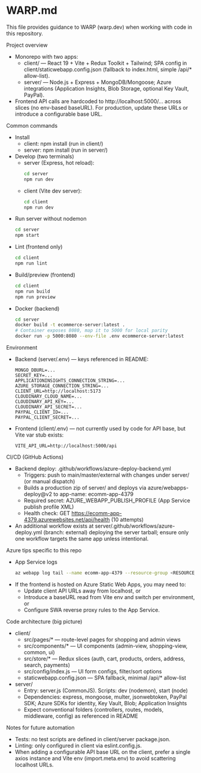 # WARP.md

This file provides guidance to WARP (warp.dev) when working with code in this repository.

Project overview
- Monorepo with two apps:
  - client/ — React 19 + Vite + Redux Toolkit + Tailwind; SPA config in client/staticwebapp.config.json (fallback to index.html, simple /api/* allow-list).
  - server/ — Node.js + Express + MongoDB/Mongoose; Azure integrations (Application Insights, Blob Storage, optional Key Vault, PayPal).
- Frontend API calls are hardcoded to http://localhost:5000/... across slices (no env-based baseURL). For production, update these URLs or introduce a configurable base URL.

Common commands
- Install
  - client: npm install (run in client/)
  - server: npm install (run in server/)
- Develop (two terminals)
  - server (Express, hot reload):
    ```bash path=null start=null
    cd server
    npm run dev
    ```
  - client (Vite dev server):
    ```bash path=null start=null
    cd client
    npm run dev
    ```
- Run server without nodemon
  ```bash path=null start=null
  cd server
  npm start
  ```
- Lint (frontend only)
  ```bash path=null start=null
  cd client
  npm run lint
  ```
- Build/preview (frontend)
  ```bash path=null start=null
  cd client
  npm run build
  npm run preview
  ```
- Docker (backend)
  ```bash path=null start=null
  cd server
  docker build -t ecommerce-server:latest .
  # Container exposes 8080, map it to 5000 for local parity
  docker run -p 5000:8080 --env-file .env ecommerce-server:latest
  ```

Environment
- Backend (server/.env) — keys referenced in README:
  ```env path=null start=null
  MONGO_DBURL=...
  SECRET_KEY=...
  APPLICATIONINSIGHTS_CONNECTION_STRING=...
  AZURE_STORAGE_CONNECTION_STRING=...
  CLIENT_URL=http://localhost:5173
  CLOUDINARY_CLOUD_NAME=...
  CLOUDINARY_API_KEY=...
  CLOUDINARY_API_SECRET=...
  PAYPAL_CLIENT_ID=...
  PAYPAL_CLIENT_SECRET=...
  ```
- Frontend (client/.env) — not currently used by code for API base, but Vite var stub exists:
  ```env path=null start=null
  VITE_API_URL=http://localhost:5000/api
  ```

CI/CD (GitHub Actions)
- Backend deploy: .github/workflows/azure-deploy-backend.yml
  - Triggers: push to main/master/external with changes under server/ (or manual dispatch)
  - Builds a production zip of server/ and deploys via azure/webapps-deploy@v2 to app-name: ecomm-app-4379
  - Required secret: AZURE_WEBAPP_PUBLISH_PROFILE (App Service publish profile XML)
  - Health check: GET https://ecomm-app-4379.azurewebsites.net/api/health (10 attempts)
- An additional workflow exists at server/.github/workflows/azure-deploy.yml (branch: external) deploying the server tarball; ensure only one workflow targets the same app unless intentional.

Azure tips specific to this repo
- App Service logs
  ```bash path=null start=null
  az webapp log tail --name ecomm-app-4379 --resource-group <RESOURCE_GROUP>
  ```
- If the frontend is hosted on Azure Static Web Apps, you may need to:
  - Update client API URLs away from localhost, or
  - Introduce a baseURL read from Vite env and switch per environment, or
  - Configure SWA reverse proxy rules to the App Service.

Code architecture (big picture)
- client/
  - src/pages/* — route-level pages for shopping and admin views
  - src/components/* — UI components (admin-view, shopping-view, common, ui)
  - src/store/* — Redux slices (auth, cart, products, orders, address, search, payments)
  - src/config/index.js — UI form configs, filter/sort options
  - staticwebapp.config.json — SPA fallback, minimal /api/* allow-list
- server/
  - Entry: server.js (CommonJS). Scripts: dev (nodemon), start (node)
  - Dependencies: express, mongoose, multer, jsonwebtoken, PayPal SDK; Azure SDKs for identity, Key Vault, Blob; Application Insights
  - Expect conventional folders (controllers, routes, models, middleware, config) as referenced in README

Notes for future automation
- Tests: no test scripts are defined in client/server package.json.
- Linting: only configured in client via eslint.config.js.
- When adding a configurable API base URL on the client, prefer a single axios instance and Vite env (import.meta.env) to avoid scattering localhost URLs.
